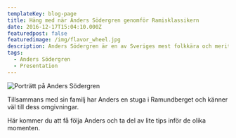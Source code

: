 ```yaml
---
templateKey: blog-page
title: Häng med när Anders Södergren genomför Ramisklassikern
date: 2016-12-17T15:04:10.000Z
featuredpost: false
featuredimage: /img/flavor_wheel.jpg
description: Anders Södergren är en av Sveriges mest folkkära och meriterade idrottare. Med flera medaljer från OS, VM och SM samt vinst i TV-programmet Mästarnas Mästare har han många erfarenheter att dela med sig av. Nu är det dags för honom att ta sig an Ramisklassikern. 
tags:
  - Anders Södergren
  - Presentation
---
```

![Porträtt på Anders Södergren](anders-sodergren-portratt.jpg)

Tillsammans med sin familj har Anders en stuga i Ramundberget och känner väl till dess omgivningar. 

Här kommer du att få följa Anders och ta del av lite tips inför de olika momenten.


